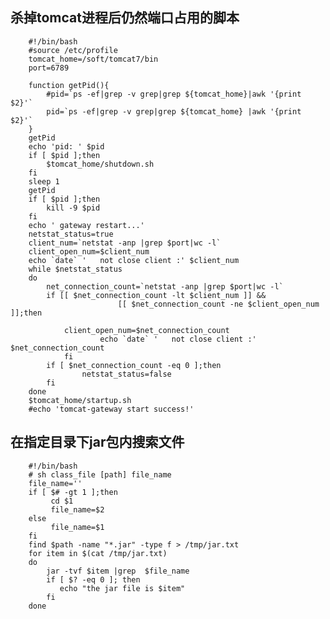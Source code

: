 杀掉tomcat进程后仍然端口占用的脚本
--------------

		#!/bin/bash
		#source /etc/profile
		tomcat_home=/soft/tomcat7/bin
		port=6789

		function getPid(){
			#pid=`ps -ef|grep -v grep|grep ${tomcat_home}|awk '{print $2}'`
			pid=`ps -ef|grep -v grep|grep ${tomcat_home} |awk '{print $2}'`	
		}
		getPid
		echo 'pid: ' $pid
		if [ $pid ];then
			$tomcat_home/shutdown.sh
		fi
		sleep 1
		getPid
		if [ $pid ];then
			kill -9 $pid
		fi
		echo ' gateway restart...'
		netstat_status=true
		client_num=`netstat -anp |grep $port|wc -l`
		client_open_num=$client_num
		echo `date` '   not close client :' $client_num
		while $netstat_status
		do
			net_connection_count=`netstat -anp |grep $port|wc -l`
			if [[ $net_connection_count -lt $client_num ]] && 
							[[ $net_connection_count -ne $client_open_num ]];then
				
				client_open_num=$net_connection_count
		                echo `date` '   not close client :' $net_connection_count
		        fi
			if [ $net_connection_count -eq 0 ];then
		        	netstat_status=false
			fi
		done
		$tomcat_home/startup.sh
		#echo 'tomcat-gateway start success!'


在指定目录下jar包内搜索文件
--------------

		#!/bin/bash
		# sh class_file [path] file_name 
		file_name=''
		if [ $# -gt 1 ];then
			 cd $1
			 file_name=$2
		else
			 file_name=$1
		fi
		find $path -name "*.jar" -type f > /tmp/jar.txt
		for item in $(cat /tmp/jar.txt)
		do 
		    jar -tvf $item |grep  $file_name
		    if [ $? -eq 0 ]; then
		       echo "the jar file is $item"
		    fi
		done
